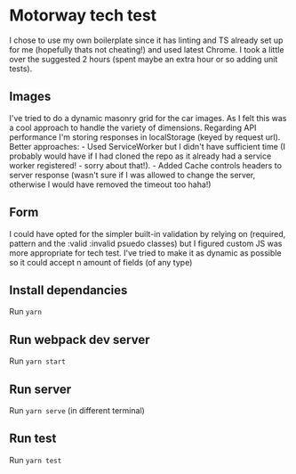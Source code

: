 # Motorway tech test

I chose to use my own boilerplate since it has linting and TS already set up for me (hopefully thats not cheating!) and used latest Chrome. I took a little over the suggested 2 hours (spent maybe an extra hour or so adding unit tests).

## Images
I've tried to do a dynamic masonry grid for the car images. As I felt this was a cool approach to handle the variety of dimensions. Regarding API performance I'm storing responses in localStorage (keyed by request url). Better approaches: 
    - Used ServiceWorker but I didn't have sufficient time (I probably would have if I had cloned the repo as it already had a service worker registered! - sorry about that!).
    - Added Cache controls headers to server response (wasn't sure if I was allowed to change the server, otherwise I would have removed the timeout too haha!)

## Form
I could have opted for the simpler built-in validation by relying on (required, pattern and the :valid :invalid psuedo classes) but I figured custom JS was more appropriate for tech test. I've tried to make it as dynamic as possible so it could accept n amount of fields (of any type)

## Install dependancies
Run `yarn`

## Run webpack dev server
Run `yarn start`

## Run server
Run `yarn serve` (in different terminal)

## Run test
Run `yarn test`
